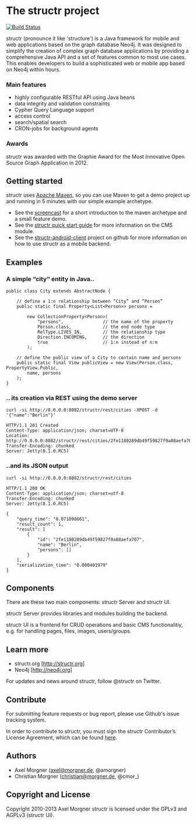 # The structr project

[![Build Status](https://secure.travis-ci.org/structr/structr.png)](http://travis-ci.org/structr/structr)

structr (pronounce it like 'structure') is a Java framework for mobile and web applications based on the graph database Neo4j. It was designed to simplify the creation of complex graph database applications by providing a comprehensive Java API and a set of features common to most use cases. This enables developers to build a sophisticated web or mobile app based on Neo4j within hours.

### Main features
- highly configurable RESTful API using Java beans
- data integrity and validation constraints
- Cypher Query Language support
- access control
- search/spatial search
- CRON-jobs for background agents

### Awards
structr was awarded with the Graphie Award for the Most Innovative Open Source Graph Application in 2012.

## Getting started
structr uses [Apache Maven](http://maven.apache.org/), so you can use Maven to get a demo project up and running in 5 minutes with our simple example archetype.

- See the [screencast](http://vimeo.com/53235075) for a short introduction to the maven archetype and a small feature demo.
- See the [structr quick start guide](http://structr.org/quick-start-guide) for more information on the CMS module.
- See the [structr-android-client](https://github.com/structr/structr-android-client) project on github for more information on how to use structr as a mobile backend.

## Examples

### A simple “city” entity in Java..

	public class City extends AbstractNode {

		// define a 1:n relationship between “City” and “Person”
		public static final Property<List<Person>> persons =

			new CollectionProperty<Person>(
				"persons",               // the name of the property
				Person.class,            // the end node type
				RelType.LIVES_IN,        // the relationship type
				Direction.INCOMING,      // the direction
				true                     // 1:n instead of n:m
			);
	
		// define the public view of a City to contain name and persons
		public static final View publicView = new View(Person.class, PropertyView.Public,
			name, persons
		);
	}


### .. its creation via REST using the demo server
	curl -si http://0.0.0.0:8082/structr/rest/cities -XPOST -d '{"name":"Berlin"}'

	HTTP/1.1 201 Created                                                                                                                                                                                                                                         
	Content-Type: application/json; charset=UTF-8                                                                                                                                                                                                                
	Location: http://0.0.0.0:8082/structr/rest/cities/2fe1180289db49f59827f9a88aefa707                                                                                                                                                                           
	Transfer-Encoding: chunked                                                                                                                                                                                                                                   
	Server: Jetty(8.1.0.RC5)                                                                                                                                                                                                                                     

### ..and its JSON output
	curl -si http://0.0.0.0:8082/structr/rest/cities

	HTTP/1.1 200 OK                                                                                                                                                                                                                                              
	Content-Type: application/json; charset=utf-8                                                                                                                                                                                                                
	Transfer-Encoding: chunked                                                                                                                                                                                                                                   
	Server: Jetty(8.1.0.RC5)                                                                                                                                                                                                                                                                                                                                               

	{                                                                                                                                                                                                                                                            
		"query_time": "0.071098661",                                                                                                                                                                                                                               
		"result_count": 1,                                                                                                                                                                                                                                         
		"result": [                                                                                                                                                                                                                                                
			{
				"id": "2fe1180289db49f59827f9a88aefa707",
				"name": "Berlin",
				"persons": []
			}
		],
		"serialization_time": "0.000401979"
	}

## Components

There are these two main components: structr Server and structr UI.

structr Server provides libraries and modules building the backend.

structr UI is a frontend for CRUD operations and basic CMS functionalitiy, e.g. for handling pages, files, images, users/groups.

## Learn more

- structr.org [http://structr.org]
- Neo4j [http://neo4j.org]

For updates and news around structr, follow @structr on Twitter.

## Contribute

For submitting feature requests or bug report, please use Github's issue tracking system.

In order to contribute to structr, you must sign the structr Contributor’s License Agreement, which can be found [here](http://structr.org/cla).

## Authors

- Axel Morgner (axel@morgner.de, @amorgner)
- Christian Morgner (christian@morgner.de, @cmor_)

## Copyright and License

Copyright 2010-2013 Axel Morgner
structr is licensed under the GPLv3 and AGPLv3 (structr UI).
